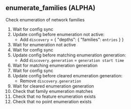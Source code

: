 
## enumerate_families (ALPHA)

Check enumeration of network families

1. Wait for config sync
1. Update config before enumeration not active:
    * Add `discovery` = { "depths": { "families": `entries` } }
1. Wait for enumeration not active
1. Wait for config sync
1. Update config before matching enumeration generation:
    * Add `discovery.generation` = `generation start time`
1. Wait for matching enumeration generation
1. Wait for config sync
1. Update config before cleared enumeration generation:
    * Remove `discovery.generation`
1. Wait for cleared enumeration generation
1. Check that family enumeration matches
1. Check that no feature enumeration exists
1. Check that no point enumeration exists
